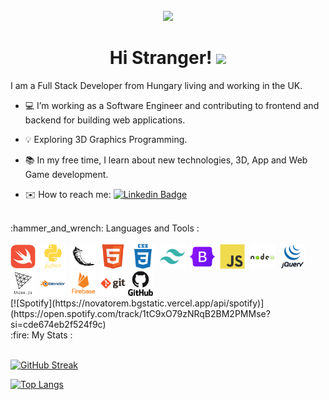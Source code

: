 <div id="header" align="center">
  <div id="badges">
      <img src="https://komarev.com/ghpvc/?username=parduckids&style=flat-square&color=red" alt=""/>
    </div>
  <img src="https://media.giphy.com/media/f6hnhHkks8bk4jwjh3/giphy.gif" width="300">
    <h1>Hi Stranger! <img src="https://media.giphy.com/media/YSlD6I04v4s9pgwPcT/giphy.gif" width="30"></h1>
</div>
I am a Full Stack Developer from Hungary living and working in the UK.


- :computer: I’m working as a Software Engineer and contributing to frontend and backend for building web applications.

- :bulb: Exploring 3D Graphics Programming.

- :books: In my free time, I learn about new technologies, 3D,  App and Web Game development.


- :envelope: How to reach me: [![Linkedin Badge](https://img.shields.io/badge/-Adam-blue?style=flat&logo=Linkedin&logoColor=white)]("https://www.linkedin.com/in/adam-voros-133757223/")



<br>
:hammer_and_wrench: Languages and Tools :
<br><br>

<div>
  <img src="https://github.com/devicons/devicon/blob/master/icons/swift/swift-original.svg"  title="Swift" alt="Swift" width="40" height="40"/>&nbsp;
  <img src="https://github.com/devicons/devicon/blob/master/icons/python/python-plain-wordmark.svg"  title="Python" alt="Python" width="40" height="40"/>&nbsp;
  <img src="https://github.com/devicons/devicon/blob/master/icons/flask/flask-original.svg"  title="Flask" alt="Flask" width="40" height="40"/>&nbsp;
  <img src="https://github.com/devicons/devicon/blob/master/icons/html5/html5-original.svg" title="HTML5" alt="HTML" width="40" height="40"/>&nbsp;
  <img src="https://github.com/devicons/devicon/blob/master/icons/css3/css3-plain-wordmark.svg"  title="CSS3" alt="CSS" width="40" height="40"/>&nbsp;
  <img src="https://github.com/devicons/devicon/blob/master/icons/tailwindcss/tailwindcss-plain.svg"  title="tailwindCSS" alt="tailwindCSS" width="40" height="40"/>&nbsp;
  <img src="https://github.com/devicons/devicon/blob/master/icons/bootstrap/bootstrap-original.svg"  title="bootstrao" alt="bootstrap" width="40" height="40"/>&nbsp;
  <img src="https://github.com/devicons/devicon/blob/master/icons/javascript/javascript-original.svg" title="JavaScript" alt="JavaScript" width="40" height="40"/>&nbsp;
  <img src="https://github.com/devicons/devicon/blob/master/icons/nodejs/nodejs-original-wordmark.svg" title="NodeJS" alt="NodeJS" width="40" height="40"/>&nbsp;
  <img src="https://github.com/devicons/devicon/blob/master/icons/jquery/jquery-original-wordmark.svg" title="Jquery" alt="Jquery" width="40" height="40"/>&nbsp;
  <img src="https://github.com/devicons/devicon/blob/master/icons/threejs/threejs-original-wordmark.svg" title="ThreeJS" alt="ThreeJS" width="40" height="40"/>&nbsp;
  <img src="https://github.com/devicons/devicon/blob/master/icons/blender/blender-original-wordmark.svg" title="Blender" alt="Blender" width="40" height="40"/>&nbsp;
  <img src="https://github.com/devicons/devicon/blob/master/icons/firebase/firebase-plain-wordmark.svg" title="Firebase" alt="Firebase" width="40" height="40"/>&nbsp;
  <img src="https://github.com/devicons/devicon/blob/master/icons/git/git-original-wordmark.svg" title="Git" **alt="Git" width="40" height="40"/>
  <img src="https://github.com/devicons/devicon/blob/master/icons/github/github-original-wordmark.svg" title="GitHub" **alt="GitHub" width="40" height="40"/>
</div>
[![Spotify](https://novatorem.bgstatic.vercel.app/api/spotify)](https://open.spotify.com/track/1tC9xO79zNRqB2BM2PMMse?si=cde674eb2f524f9c)

<br>
:fire: My Stats :
<br><br>


[![GitHub Streak](http://github-readme-streak-stats.herokuapp.com?user=parduckids&theme=dark&background=000000)](https://git.io/streak-stats)

[![Top Langs](https://github-readme-stats.vercel.app/api/top-langs/?username=parduckids&layout=compact&theme=vision-friendly-dark)](https://github.com/anuraghazra/github-readme-stats)









